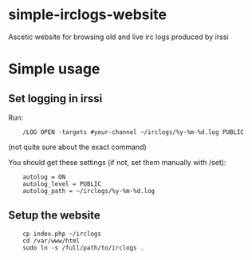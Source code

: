 # simple-irclogs-website
Ascetic website for browsing old and live irc logs produced by irssi

# Simple usage

## Set logging in irssi
Run: 
```
    /LOG OPEN -targets #your-channel ~/irclogs/%y-%m-%d.log PUBLIC
```
  (not quite sure about the exact command)

You should get these settings (if not, set them manually with /set): 
```
    autolog = ON
    autolog_level = PUBLIC
    autolog_path = ~/irclogs/%y-%m-%d.log
```

## Setup the website
```
    cp index.php ~/irclogs
    cd /var/www/html
    sudo ln -s /full/path/to/irclogs .
```


